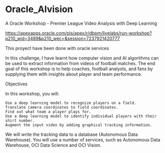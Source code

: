# Oracle_AIvision

A Oracle Workshop - Premier League Video Analysis with Deep Learning

https://apexapps.oracle.com/pls/apex/r/dbpm/livelabs/run-workshop?p210_wid=3489&p210_wec=&session=7237921420777

This proyect have been done with oracle services

In this challenge, I have learnt how computer vision and AI algorithms can be used to extract information from videos of football matches. The end goal of this workshop is to help coaches, football analysts, and fans by supplying them with insights about player and team performance.

Objectives

In this workshop, you will:

    Use a deep learning model to recognize players on a field.
    Translate camera coordinates to field coordinates.
    Find out what team a player plays for.
    Use a deep learning model to identify individual players with their shirt number.
    Augment the input video by adding graphical tracking information.

We will write the tracking data to a database (Autonomous Data Warehouse). You will use a number of services, such as Autonomous Data Warehouse, OCI Data Science and OCI Vision.
